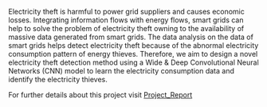 Electricity theft is harmful to power grid suppliers and causes economic losses. Integrating information flows with energy flows, smart grids can help to solve the problem of electricity theft owning to the availability of massive data generated from smart grids. The data analysis on the data of smart grids helps detect electricity theft because of the abnormal electricity consumption pattern of energy thieves. Therefore, we aim to design a novel electricity theft detection method using a Wide & Deep Convolutional Neural Networks (CNN) model to learn the electricity consumption data and identify the electricity thieves.

For further details about this project visit [Project_Report](https://docs.google.com/document/d/1BfLBkAOsFOOiFdpENN5Ww5Aa2tsy9RwC1eTYJ-dpWvM/edit?usp=sharing) 
